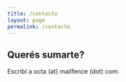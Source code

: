 ```yaml
---
title: /contacto
layout: page
permalink: /contacto
---
```


## Querés sumarte?

Escribí a octa (at) mailfence (dot) com.
